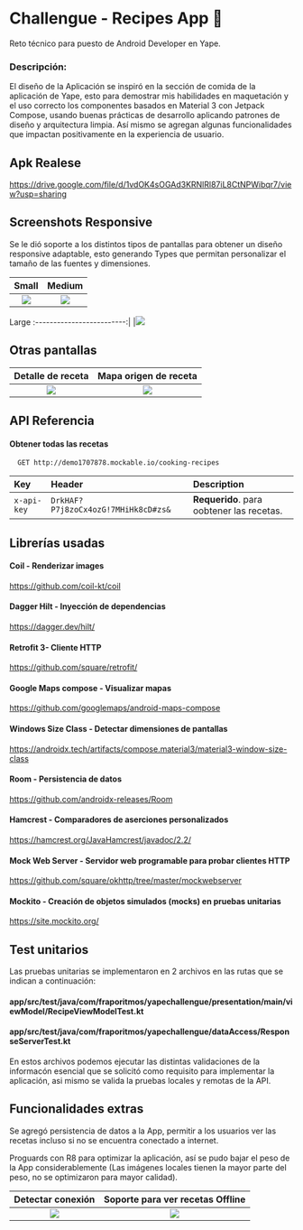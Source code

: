 # Challengue - Recipes App 🍛

Reto técnico para puesto de Android Developer en Yape.

### Descripción:

El diseño de la Aplicación se inspiró en la sección de comida de la aplicación de Yape, esto para demostrar mis habilidades en maquetación y el uso correcto los componentes basados en Material 3 con Jetpack Compose, usando buenas prácticas de desarrollo aplicando patrones de diseño y arquitectura limpia. Así mismo se agregan algunas funcionalidades que impactan positivamente en la experiencia de usuario. 

## Apk Realese

https://drive.google.com/file/d/1vdOK4sOGAd3KRNlRl87iL8CtNPWibqr7/view?usp=sharing


## Screenshots Responsive

Se le dió soporte a los distintos tipos de pantallas para obtener un diseño responsive adaptable, esto generando Types que permitan personalizar el tamaño de las fuentes y dimensiones.

Small               |  Medium                    
:-------------------------:|:-------------------------:
![](https://res.cloudinary.com/dokwcwo9t/image/upload/v1711150744/yape/3-portrait_1_2_t4a21d.png)|![](https://res.cloudinary.com/dokwcwo9t/image/upload/v1711150803/yape/5-portrait_1_cdfxec.png)

Large
:-------------------------:|
|![](https://res.cloudinary.com/dokwcwo9t/image/upload/v1711151094/yape/1-portrait_1_cyvov4.png)

## Otras pantallas
Detalle de receta               |  Mapa origen de receta                    
:-------------------------:|:-------------------------:
![](https://res.cloudinary.com/dokwcwo9t/image/upload/v1711158933/yape/6-portrait_1_1_f3otil.png)|![](https://res.cloudinary.com/dokwcwo9t/image/upload/v1711158943/yape/Screenshot_1711158450-portrait_1_aopiux.png)


## API Referencia

#### Obtener todas las recetas

```http
  GET http://demo1707878.mockable.io/cooking-recipes
```

| Key | Header     | Description                |
| :-------- | :------- | :------------------------- |
| `x-api-key` | `DrkHAF?P7j8zoCx4ozG!7MHiHk8cD#zs&` | **Requerido**. para oobtener las recetas. |


## Librerías usadas
#### Coil - Renderizar images
https://github.com/coil-kt/coil
#### Dagger Hilt - Inyección de dependencias

https://dagger.dev/hilt/

#### Retrofit 3- Cliente HTTP
https://github.com/square/retrofit/

#### Google Maps compose - Visualizar mapas 
https://github.com/googlemaps/android-maps-compose

#### Windows Size Class -  Detectar dimensiones de pantallas
https://androidx.tech/artifacts/compose.material3/material3-window-size-class

#### Room - Persistencia de datos
https://github.com/androidx-releases/Room

#### Hamcrest - Comparadores de aserciones personalizados
https://hamcrest.org/JavaHamcrest/javadoc/2.2/

#### Mock Web Server - Servidor web programable para probar clientes HTTP
https://github.com/square/okhttp/tree/master/mockwebserver

#### Mockito - Creación de objetos simulados (mocks) en pruebas unitarias
https://site.mockito.org/


## Test unitarios
Las pruebas unitarias se implementaron en 2 archivos en las rutas que se indican a continuación:


#### app/src/test/java/com/fraporitmos/yapechallengue/presentation/main/viewModel/RecipeViewModelTest.kt 

#### app/src/test/java/com/fraporitmos/yapechallengue/dataAccess/ResponseServerTest.kt 

En estos archivos podemos ejecutar las distintas validaciones de la informacón esencial que se solicitó como requisito para implementar la aplicación, asi mismo se valida la pruebas locales y remotas de la API.



## Funcionalidades extras

Se agregó persistencia de datos a la App, permitir a los usuarios ver las recetas incluso si no se encuentra conectado a internet.

Proguards con R8 para optimizar la aplicación, así se pudo bajar el peso de la App considerablemente (Las imágenes locales tienen la mayor parte del peso, no se optimizaron para mayor calidad).

Detectar conexión              |  Soporte para ver recetas Offline                    
:-------------------------:|:-------------------------:
![](https://res.cloudinary.com/dokwcwo9t/image/upload/v1711159119/yape/Screenshot_1711158685-portrait_1_euxizz.png)|![](https://res.cloudinary.com/dokwcwo9t/image/upload/v1711159120/yape/Screenshot_1711158740-portrait_1_hggakx.png)


